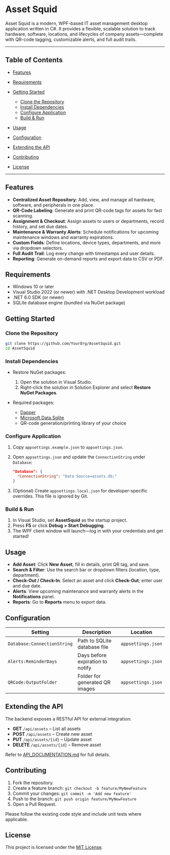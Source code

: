 # Asset Squid

Asset Squid is a modern, WPF-based IT asset management desktop application written in C#. It provides a flexible, scalable solution to track hardware, software, locations, and lifecycles of company assets—complete with QR-code tagging, customizable alerts, and full audit trails.

---

## Table of Contents

* [Features](#features)
* [Requirements](#requirements)
* [Getting Started](#getting-started)

  * [Clone the Repository](#clone-the-repository)
  * [Install Dependencies](#install-dependencies)
  * [Configure Application](#configure-application)
  * [Build & Run](#build--run)
* [Usage](#usage)
* [Configuration](#configuration)
* [Extending the API](#extending-the-api)
* [Contributing](#contributing)
* [License](#license)

---

## Features

* **Centralized Asset Repository**: Add, view, and manage all hardware, software, and peripherals in one place.
* **QR-Code Labeling**: Generate and print QR-code tags for assets for fast scanning.
* **Assignment & Checkout**: Assign assets to users or departments, record history, and set due dates.
* **Maintenance & Warranty Alerts**: Schedule notifications for upcoming maintenance windows and warranty expirations.
* **Custom Fields**: Define locations, device types, departments, and more via dropdown selectors.
* **Full Audit Trail**: Log every change with timestamps and user details.
* **Reporting**: Generate on-demand reports and export data to CSV or PDF.

## Requirements

* Windows 10 or later
* Visual Studio 2022 (or newer) with .NET Desktop Development workload
* .NET 6.0 SDK (or newer)
* SQLite database engine (bundled via NuGet package)

## Getting Started

### Clone the Repository

```bash
git clone https://github.com/YourOrg/AssetSquid.git
cd AssetSquid
```

### Install Dependencies

* Restore NuGet packages:

  1. Open the solution in Visual Studio.
  2. Right-click the solution in Solution Explorer and select **Restore NuGet Packages**.

* Required packages:

  * [Dapper](https://www.nuget.org/packages/Dapper)
  * [Microsoft.Data.Sqlite](https://www.nuget.org/packages/Microsoft.Data.Sqlite)
  * QR-code generation/printing library of your choice

### Configure Application

1. Copy `appsettings.example.json` to `appsettings.json`.
2. Open `appsettings.json` and update the `ConnectionString` under `Database`:

   ```json
   "Database": {
     "ConnectionString": "Data Source=assets.db;"
   }
   ```
3. (Optional) Create `appsettings.local.json` for developer-specific overrides. This file is ignored by Git.

### Build & Run

1. In Visual Studio, set **AssetSquid** as the startup project.
2. Press **F5** or click **Debug > Start Debugging**.
3. The WPF client window will launch—log in with your credentials and get started!

## Usage

* **Add Asset**: Click **New Asset**, fill in details, print QR tag, and save.
* **Search & Filter**: Use the search bar or dropdown filters (location, type, department).
* **Check-Out / Check-In**: Select an asset and click **Check-Out**; enter user and due date.
* **Alerts**: View upcoming maintenance and warranty alerts in the **Notifications** panel.
* **Reports**: Go to **Reports** menu to export data.

## Configuration

| Setting                     | Description                      | Location           |
| --------------------------- | -------------------------------- | ------------------ |
| `Database:ConnectionString` | Path to SQLite database file     | `appsettings.json` |
| `Alerts:ReminderDays`       | Days before expiration to notify | `appsettings.json` |
| `QRCode:OutputFolder`       | Folder for generated QR images   | `appsettings.json` |

## Extending the API

The backend exposes a RESTful API for external integration:

* **GET** `/api/assets` – List all assets
* **POST** `/api/assets` – Create new asset
* **PUT** `/api/assets/{id}` – Update asset
* **DELETE** `/api/assets/{id}` – Remove asset

Refer to [API\_DOCUMENTATION.md](docs/API_DOCUMENTATION.md) for full details.

## Contributing

1. Fork the repository.
2. Create a feature branch: `git checkout -b feature/MyNewFeature`
3. Commit your changes: `git commit -m 'Add new feature'`
4. Push to the branch: `git push origin feature/MyNewFeature`
5. Open a Pull Request.

Please follow the existing code style and include unit tests where applicable.

## License

This project is licensed under the [MIT License](LICENSE).
